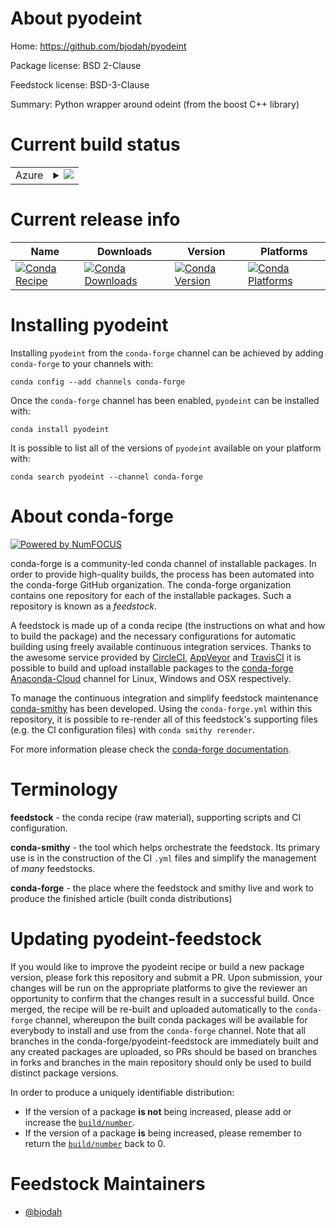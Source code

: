About pyodeint
==============

Home: https://github.com/bjodah/pyodeint

Package license: BSD 2-Clause

Feedstock license: BSD-3-Clause

Summary: Python wrapper around odeint (from the boost C++ library)



Current build status
====================


<table>
    
  <tr>
    <td>Azure</td>
    <td>
      <details>
        <summary>
          <a href="https://dev.azure.com/conda-forge/feedstock-builds/_build/latest?definitionId=4918&branchName=master">
            <img src="https://dev.azure.com/conda-forge/feedstock-builds/_apis/build/status/pyodeint-feedstock?branchName=master">
          </a>
        </summary>
        <table>
          <thead><tr><th>Variant</th><th>Status</th></tr></thead>
          <tbody><tr>
              <td>linux_64_boost1.72.0python3.6.____cpython</td>
              <td>
                <a href="https://dev.azure.com/conda-forge/feedstock-builds/_build/latest?definitionId=4918&branchName=master">
                  <img src="https://dev.azure.com/conda-forge/feedstock-builds/_apis/build/status/pyodeint-feedstock?branchName=master&jobName=linux&configuration=linux_64_boost1.72.0python3.6.____cpython" alt="variant">
                </a>
              </td>
            </tr><tr>
              <td>linux_64_boost1.72.0python3.7.____cpython</td>
              <td>
                <a href="https://dev.azure.com/conda-forge/feedstock-builds/_build/latest?definitionId=4918&branchName=master">
                  <img src="https://dev.azure.com/conda-forge/feedstock-builds/_apis/build/status/pyodeint-feedstock?branchName=master&jobName=linux&configuration=linux_64_boost1.72.0python3.7.____cpython" alt="variant">
                </a>
              </td>
            </tr><tr>
              <td>linux_64_boost1.72.0python3.8.____cpython</td>
              <td>
                <a href="https://dev.azure.com/conda-forge/feedstock-builds/_build/latest?definitionId=4918&branchName=master">
                  <img src="https://dev.azure.com/conda-forge/feedstock-builds/_apis/build/status/pyodeint-feedstock?branchName=master&jobName=linux&configuration=linux_64_boost1.72.0python3.8.____cpython" alt="variant">
                </a>
              </td>
            </tr><tr>
              <td>linux_64_boost1.74.0python3.6.____cpython</td>
              <td>
                <a href="https://dev.azure.com/conda-forge/feedstock-builds/_build/latest?definitionId=4918&branchName=master">
                  <img src="https://dev.azure.com/conda-forge/feedstock-builds/_apis/build/status/pyodeint-feedstock?branchName=master&jobName=linux&configuration=linux_64_boost1.74.0python3.6.____cpython" alt="variant">
                </a>
              </td>
            </tr><tr>
              <td>linux_64_boost1.74.0python3.7.____cpython</td>
              <td>
                <a href="https://dev.azure.com/conda-forge/feedstock-builds/_build/latest?definitionId=4918&branchName=master">
                  <img src="https://dev.azure.com/conda-forge/feedstock-builds/_apis/build/status/pyodeint-feedstock?branchName=master&jobName=linux&configuration=linux_64_boost1.74.0python3.7.____cpython" alt="variant">
                </a>
              </td>
            </tr><tr>
              <td>linux_64_boost1.74.0python3.8.____cpython</td>
              <td>
                <a href="https://dev.azure.com/conda-forge/feedstock-builds/_build/latest?definitionId=4918&branchName=master">
                  <img src="https://dev.azure.com/conda-forge/feedstock-builds/_apis/build/status/pyodeint-feedstock?branchName=master&jobName=linux&configuration=linux_64_boost1.74.0python3.8.____cpython" alt="variant">
                </a>
              </td>
            </tr><tr>
              <td>osx_64_boost1.72.0python3.6.____cpython</td>
              <td>
                <a href="https://dev.azure.com/conda-forge/feedstock-builds/_build/latest?definitionId=4918&branchName=master">
                  <img src="https://dev.azure.com/conda-forge/feedstock-builds/_apis/build/status/pyodeint-feedstock?branchName=master&jobName=osx&configuration=osx_64_boost1.72.0python3.6.____cpython" alt="variant">
                </a>
              </td>
            </tr><tr>
              <td>osx_64_boost1.72.0python3.7.____cpython</td>
              <td>
                <a href="https://dev.azure.com/conda-forge/feedstock-builds/_build/latest?definitionId=4918&branchName=master">
                  <img src="https://dev.azure.com/conda-forge/feedstock-builds/_apis/build/status/pyodeint-feedstock?branchName=master&jobName=osx&configuration=osx_64_boost1.72.0python3.7.____cpython" alt="variant">
                </a>
              </td>
            </tr><tr>
              <td>osx_64_boost1.72.0python3.8.____cpython</td>
              <td>
                <a href="https://dev.azure.com/conda-forge/feedstock-builds/_build/latest?definitionId=4918&branchName=master">
                  <img src="https://dev.azure.com/conda-forge/feedstock-builds/_apis/build/status/pyodeint-feedstock?branchName=master&jobName=osx&configuration=osx_64_boost1.72.0python3.8.____cpython" alt="variant">
                </a>
              </td>
            </tr><tr>
              <td>osx_64_boost1.74.0python3.6.____cpython</td>
              <td>
                <a href="https://dev.azure.com/conda-forge/feedstock-builds/_build/latest?definitionId=4918&branchName=master">
                  <img src="https://dev.azure.com/conda-forge/feedstock-builds/_apis/build/status/pyodeint-feedstock?branchName=master&jobName=osx&configuration=osx_64_boost1.74.0python3.6.____cpython" alt="variant">
                </a>
              </td>
            </tr><tr>
              <td>osx_64_boost1.74.0python3.7.____cpython</td>
              <td>
                <a href="https://dev.azure.com/conda-forge/feedstock-builds/_build/latest?definitionId=4918&branchName=master">
                  <img src="https://dev.azure.com/conda-forge/feedstock-builds/_apis/build/status/pyodeint-feedstock?branchName=master&jobName=osx&configuration=osx_64_boost1.74.0python3.7.____cpython" alt="variant">
                </a>
              </td>
            </tr><tr>
              <td>osx_64_boost1.74.0python3.8.____cpython</td>
              <td>
                <a href="https://dev.azure.com/conda-forge/feedstock-builds/_build/latest?definitionId=4918&branchName=master">
                  <img src="https://dev.azure.com/conda-forge/feedstock-builds/_apis/build/status/pyodeint-feedstock?branchName=master&jobName=osx&configuration=osx_64_boost1.74.0python3.8.____cpython" alt="variant">
                </a>
              </td>
            </tr><tr>
              <td>win_64_boost1.72.0python3.6.____cpython</td>
              <td>
                <a href="https://dev.azure.com/conda-forge/feedstock-builds/_build/latest?definitionId=4918&branchName=master">
                  <img src="https://dev.azure.com/conda-forge/feedstock-builds/_apis/build/status/pyodeint-feedstock?branchName=master&jobName=win&configuration=win_64_boost1.72.0python3.6.____cpython" alt="variant">
                </a>
              </td>
            </tr><tr>
              <td>win_64_boost1.72.0python3.7.____cpython</td>
              <td>
                <a href="https://dev.azure.com/conda-forge/feedstock-builds/_build/latest?definitionId=4918&branchName=master">
                  <img src="https://dev.azure.com/conda-forge/feedstock-builds/_apis/build/status/pyodeint-feedstock?branchName=master&jobName=win&configuration=win_64_boost1.72.0python3.7.____cpython" alt="variant">
                </a>
              </td>
            </tr><tr>
              <td>win_64_boost1.72.0python3.8.____cpython</td>
              <td>
                <a href="https://dev.azure.com/conda-forge/feedstock-builds/_build/latest?definitionId=4918&branchName=master">
                  <img src="https://dev.azure.com/conda-forge/feedstock-builds/_apis/build/status/pyodeint-feedstock?branchName=master&jobName=win&configuration=win_64_boost1.72.0python3.8.____cpython" alt="variant">
                </a>
              </td>
            </tr><tr>
              <td>win_64_boost1.74.0python3.6.____cpython</td>
              <td>
                <a href="https://dev.azure.com/conda-forge/feedstock-builds/_build/latest?definitionId=4918&branchName=master">
                  <img src="https://dev.azure.com/conda-forge/feedstock-builds/_apis/build/status/pyodeint-feedstock?branchName=master&jobName=win&configuration=win_64_boost1.74.0python3.6.____cpython" alt="variant">
                </a>
              </td>
            </tr><tr>
              <td>win_64_boost1.74.0python3.7.____cpython</td>
              <td>
                <a href="https://dev.azure.com/conda-forge/feedstock-builds/_build/latest?definitionId=4918&branchName=master">
                  <img src="https://dev.azure.com/conda-forge/feedstock-builds/_apis/build/status/pyodeint-feedstock?branchName=master&jobName=win&configuration=win_64_boost1.74.0python3.7.____cpython" alt="variant">
                </a>
              </td>
            </tr><tr>
              <td>win_64_boost1.74.0python3.8.____cpython</td>
              <td>
                <a href="https://dev.azure.com/conda-forge/feedstock-builds/_build/latest?definitionId=4918&branchName=master">
                  <img src="https://dev.azure.com/conda-forge/feedstock-builds/_apis/build/status/pyodeint-feedstock?branchName=master&jobName=win&configuration=win_64_boost1.74.0python3.8.____cpython" alt="variant">
                </a>
              </td>
            </tr>
          </tbody>
        </table>
      </details>
    </td>
  </tr>
</table>

Current release info
====================

| Name | Downloads | Version | Platforms |
| --- | --- | --- | --- |
| [![Conda Recipe](https://img.shields.io/badge/recipe-pyodeint-green.svg)](https://anaconda.org/conda-forge/pyodeint) | [![Conda Downloads](https://img.shields.io/conda/dn/conda-forge/pyodeint.svg)](https://anaconda.org/conda-forge/pyodeint) | [![Conda Version](https://img.shields.io/conda/vn/conda-forge/pyodeint.svg)](https://anaconda.org/conda-forge/pyodeint) | [![Conda Platforms](https://img.shields.io/conda/pn/conda-forge/pyodeint.svg)](https://anaconda.org/conda-forge/pyodeint) |

Installing pyodeint
===================

Installing `pyodeint` from the `conda-forge` channel can be achieved by adding `conda-forge` to your channels with:

```
conda config --add channels conda-forge
```

Once the `conda-forge` channel has been enabled, `pyodeint` can be installed with:

```
conda install pyodeint
```

It is possible to list all of the versions of `pyodeint` available on your platform with:

```
conda search pyodeint --channel conda-forge
```


About conda-forge
=================

[![Powered by NumFOCUS](https://img.shields.io/badge/powered%20by-NumFOCUS-orange.svg?style=flat&colorA=E1523D&colorB=007D8A)](http://numfocus.org)

conda-forge is a community-led conda channel of installable packages.
In order to provide high-quality builds, the process has been automated into the
conda-forge GitHub organization. The conda-forge organization contains one repository
for each of the installable packages. Such a repository is known as a *feedstock*.

A feedstock is made up of a conda recipe (the instructions on what and how to build
the package) and the necessary configurations for automatic building using freely
available continuous integration services. Thanks to the awesome service provided by
[CircleCI](https://circleci.com/), [AppVeyor](https://www.appveyor.com/)
and [TravisCI](https://travis-ci.com/) it is possible to build and upload installable
packages to the [conda-forge](https://anaconda.org/conda-forge)
[Anaconda-Cloud](https://anaconda.org/) channel for Linux, Windows and OSX respectively.

To manage the continuous integration and simplify feedstock maintenance
[conda-smithy](https://github.com/conda-forge/conda-smithy) has been developed.
Using the ``conda-forge.yml`` within this repository, it is possible to re-render all of
this feedstock's supporting files (e.g. the CI configuration files) with ``conda smithy rerender``.

For more information please check the [conda-forge documentation](https://conda-forge.org/docs/).

Terminology
===========

**feedstock** - the conda recipe (raw material), supporting scripts and CI configuration.

**conda-smithy** - the tool which helps orchestrate the feedstock.
                   Its primary use is in the construction of the CI ``.yml`` files
                   and simplify the management of *many* feedstocks.

**conda-forge** - the place where the feedstock and smithy live and work to
                  produce the finished article (built conda distributions)


Updating pyodeint-feedstock
===========================

If you would like to improve the pyodeint recipe or build a new
package version, please fork this repository and submit a PR. Upon submission,
your changes will be run on the appropriate platforms to give the reviewer an
opportunity to confirm that the changes result in a successful build. Once
merged, the recipe will be re-built and uploaded automatically to the
`conda-forge` channel, whereupon the built conda packages will be available for
everybody to install and use from the `conda-forge` channel.
Note that all branches in the conda-forge/pyodeint-feedstock are
immediately built and any created packages are uploaded, so PRs should be based
on branches in forks and branches in the main repository should only be used to
build distinct package versions.

In order to produce a uniquely identifiable distribution:
 * If the version of a package **is not** being increased, please add or increase
   the [``build/number``](https://conda.io/docs/user-guide/tasks/build-packages/define-metadata.html#build-number-and-string).
 * If the version of a package **is** being increased, please remember to return
   the [``build/number``](https://conda.io/docs/user-guide/tasks/build-packages/define-metadata.html#build-number-and-string)
   back to 0.

Feedstock Maintainers
=====================

* [@bjodah](https://github.com/bjodah/)

